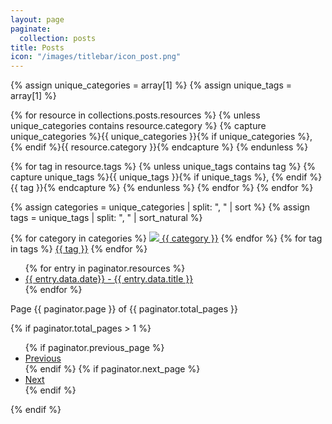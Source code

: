```yaml
---
layout: page
paginate:
  collection: posts
title: Posts
icon: "/images/titlebar/icon_post.png"
---
```


{% assign unique_categories = array[1] %}
{% assign unique_tags = array[1] %}

{% for resource in collections.posts.resources %}
  {% unless unique_categories contains resource.category %}
    {% capture unique_categories %}{{ unique_categories }}{% if unique_categories %}, {% endif %}{{ resource.category }}{% endcapture %}
  {% endunless %}

  {% for tag in resource.tags %}
    {% unless unique_tags contains tag %}
      {% capture unique_tags %}{{ unique_tags }}{% if unique_tags %}, {% endif %}{{ tag }}{% endcapture %}
    {% endunless %}
  {% endfor %}
{% endfor %}

{% assign categories = unique_categories | split: ", " | sort %}
{% assign tags = unique_tags | split: ", " | sort_natural %}

<div class="projects-tag-list">
  {% for category in categories %}
    <a class="project-tag" href="posts/{{ category | replace: " ", "-" }}"><img src="/images/posts/icon_{{ category | replace: " ", "_" }}.png" /> {{ category }}</a>
  {% endfor %}
  {% for tag in tags %}
    <a class="project-tag" href="posts/{{ tag | replace: " ", "-" }}">{{ tag }}</a>
  {% endfor %}
</div>

<ul>
  {% for entry in paginator.resources %}
    <li class="posts-entry" {% if entry.category %} style="list-style-image: url('/images/posts/icon_{{ entry.category | replace: " ", "_" }}.png');" {% endif %}>
      <a href="{{ entry.relative_url }}">{{ entry.data.date}} - {{ entry.data.title }}</a>
    </li>
  {% endfor %}
</ul>

<div class="pagination">
  <div class="pagination-number">
    Page {{ paginator.page }} of {{ paginator.total_pages }}
  </div>

  {% if paginator.total_pages > 1 %}
    <ul class="pagination-controls">
      {% if paginator.previous_page %}
        <li>
          <a href="{{ paginator.previous_page_path }}">Previous</a>
        </li>
      {% endif %}
      {% if paginator.next_page %}
        <li>
          <a href="{{ paginator.next_page_path }}">Next</a>
        </li>
      {% endif %}
    </ul>
  {% endif %}
</div>
